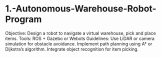 # 1.-Autonomous-Warehouse-Robot-Program
Objective: Design a robot to navigate a virtual warehouse, pick and place items.  Tools: ROS + Gazebo or Webots  Guidelines:  Use LiDAR or camera simulation for obstacle avoidance.  Implement path planning using A* or Dijkstra’s algorithm.  Integrate object recognition for item picking.
